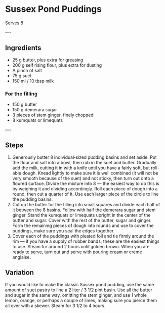 # Sussex Pond Puddings

Serves 8

—-

## Ingredients

* 25 g butter, plus extra for greasing
* 200 g self rising flour, plus extra for dusting
* A pinch of salt
* 75 g suet
* 150 ml / 10 tbsp milk

### For the filling
* 150 g butter
* 150 g demerara sugar
* 3 pieces of stem ginger, finely chopped
* 8 kumquats or limequats

—-

## Steps

1.  Generously butter 8 individual-sized pudding basins and set aside. Put the flour and salt into a bowl, then rub in the suet and butter. Gradually add the milk, cutting it in with a knife until you have a fairly soft, but roll-able dough. Knead lightly to make sure it is well combined (it will not be very smooth because of the suet) and not sticky, then turn out onto a floured surface. Divide the mixture into 8 — the easiest way to do this is by weighing it and dividing accordingly. Roll each piece of dough into a round, then cut a quarter of it. Use each larger piece of the circle to line the pudding basins.
2.  Cut up the butter for the filling into small squares and divide each half of it between the 8 basins. Follow with half the demerara sugar and stem ginger. Stand the kumquats or limequats upright in the center of the butter and sugar. Cover with the rest of the butter, sugar and ginger. Form the remaining pieces of dough into rounds and use to cover the puddings, make sure you seal the edges together.
3.  Cover each of the puddings with pleated foil and tie firmly around the rim — if you have a supply of rubber bands, these are the easiest things to use. Steam for around 2 hours until golden brown. When you are ready to serve, turn out and serve with pouring cream or creme anglaise.

## Variation
If you would like to make the classic Sussex pond pudding, use the same amount of suet pastry to line a 2 liter / 3 1/2 pint basin. Use all the butter and sugar in the same way, omitting the stem ginger, and use 1 whole lemon, orange, or perhaps a couple of limes, making sure you pierce them all over with a skewer. Steam for 3 1/2 to 4 hours.